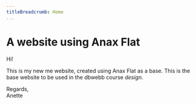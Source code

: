 ```yaml
---
titleBreadcrumb: Home
...
```

A website using Anax Flat
===============================

Hi!

This is my new me website, created using Anax Flat as a base. This is the base website to be used in the dbwebb course *design*.

Regards,  
Anette
